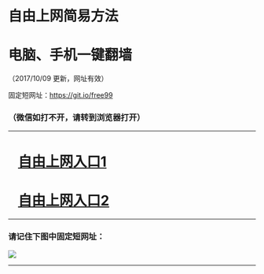 ﻿# 自由上网简易方法

# 电脑、手机一键翻墙

（2017/10/09 更新，网址有效）

固定短网址：https://git.io/free99

### （微信如打不开，请转到浏览器打开）


***





# &nbsp;&nbsp; <a href="http://ft1967928671.fwq-tz-1001.info/fwqtz01.html?t=100900129935 " target="_blank">自由上网入口1</a>
# &nbsp;&nbsp; <a href="http://ft3180427392.fwq-tz-1002.info/fwqtz02.html?t=100900128947 " target="_blank">自由上网入口2</a>
***

### 请记住下图中固定短网址：

<img src="https://s3-us-west-2.amazonaws.com/fwq-1001/yjfq-20170905okok.png" /> 


***

